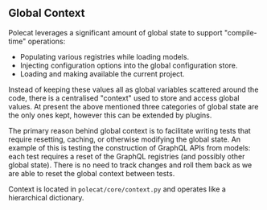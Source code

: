 ## Global Context

Polecat leverages a significant amount of global state to support
"compile-time" operations:

 * Populating various registries while loading models.
 * Injecting configuration options into the global configuration
   store.
 * Loading and making available the current project.
 
Instead of keeping these values all as global variables scattered
around the code, there is a centralised "context" used to store and
access global values. At present the above mentioned three categories
of global state are the only ones kept, however this can be extended
by plugins.

The primary reason behind global context is to facilitate writing
tests that require resetting, caching, or otherwise modifying the
global state. An example of this is testing the construction of
GraphQL APIs from models: each test requires a reset of the GraphQL
registries (and possibly other global state). There is no need to
track changes and roll them back as we are able to reset the global
context between tests.

Context is located in `polecat/core/context.py` and operates like a
hierarchical dictionary.
